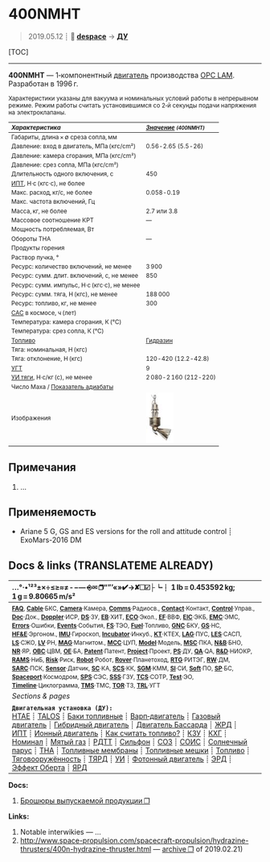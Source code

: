 # 400NMHT
> 2019.05.12 ┊ **🚀 [despace](index.md)** → **[ДУ](ps.md)**

[TOC]

---

**400NMHT** — 1‑компонентный [двигатель](ps.md) производства [OPC LAM](03_opc_lam.md). Разработан в 1996 г.

<small>

Характеристики указаны для вакуума и номинальных условий работы в непрерывном режиме. Режим работы считать установившимся со 2‑й секунды подачи напряжения на электроклапаны.

|*Характеристика*|*[Значение](si.md) <small>(400NMHT)</small>*|
|:--|:--|
|Габариты, длина × ∅ среза сопла, мм  |   |
|Давление: вход в двигатель, МПа (кгс/cm²)  | 0.56 ‑ 2.65 (5.5 ‑ 26)  |
|Давление: камера сгорания, МПа (кгс/cm²)  |   |
|Давление: срез сопла, МПа (кгс/cm²)  |   |
|Длительность одного включения, с  | 450  |
|[ИПТ](ing.md), Н·с (кгс·с), не более  |   |
|Макс. расход, кг/с, не более  | 0.058 ‑ 0.19  |
|Макс. частота включений, Гц  |   |
|Масса, кг, не более  | 2.7 или 3.8  |
|Массовое соотношение КРТ  |—|
|Мощность потребляемая, Вт  |   |
|Обороты ТНА  |—|
|Продукты горения  |   |
|Раствор пучка, °  |  |
|Ресурс: количество включений, не менее  | 3 900  |
|Ресурс: сумм. длит. включений, c, не менее  | 850  |
|Ресурс: сумм. импульс, Н·с (кгс·с), не менее  |   |
|Ресурс: сумм. тяга, Н (кгс), не менее  | 188 000  |
|Ресурс: топливо, кг, не менее  | 300  |
|[САС](lifetime.md) в космосе, ч (лет)  |   |
|Температура: камера сгорания, К (°C)  |   |
|Температура: срез сопла, К (°C)  |   |
|[Топливо](fuel.md)  | [Гидразин](гидразин.md)  |
|Тяга: номинальная, Н (кгс)  |   |
|Тяга: отклонение, Н (кгс)  | 120 ‑ 420 (12.2 ‑ 42.8)  |
|[УГТ](trl.md)| 9  |
|[УИ тяги](isp.md), Н·с/кг (с), не менее  | 2 080 ‑ 2 160 (212 ‑ 220)  |
|Число Маха / [Показатель адиабаты](heat_cr.md)  |  |
|Изображения  | [![](f/ps/400nmht_pic1_thumb.jpg)](f/ps/400nmht_pic1.jpg)  |

</small>



<p style="page-break-after:always"> </p>

## Примечания
   1. …



## Применяемость
   - Ariane 5 G, GS and ES versions for the roll and attitude control ┊ ExoMars-2016 DM



<p style="page-break-after:always"> </p>

## Docs & links (TRANSLATEME ALREADY)
|…°·•¹²³±×÷≤≥≈≠ ‑ −— ⎆✉ ❐“”’«»✔→✘☐☑├┕┆ 1 lb = 0.453592 kg; 1 g = 9.80665 m/s²|
|:--|
|<small>**[FAQ](faq.md)**, **[Cable](cable.md)**·БКС, **[Camera](camera.md)**·Камера, **[Comms](comms.md)**·Радиосв., **[Contact](contact.md)**·Контакт, **[Control](control.md)**·Управ., **[Doc](doc.md)**·Док., **[Doppler](doppler.md)**·ИСР, **[DS](ds.md)**·ЗУ, **[EB](eb.md)**·ХИТ, **[ECO](ecology.md)**·Экол., **[EF](ef.md)**·ВВФ, **[ElC](elc.md)**·ЭКБ, **[EMC](emc.md)**·ЭМС, **[Errors](error.md)**·Ошибки, **[Events](event.md)**·События, **[FS](fs.md)**·ТЭО, **[Fuel](fuel.md)**·Топливо, **[GNC](gnc.md)**·БКУ, **[GS](scs.md)**·НС, **[HF&E](hfe.md)**·Эргоном., **[IMU](imu.md)**·Гироскоп, **[Incubator](incubator.md)**·Инкуб., **[KT](kt.md)**·КТЕХ, **[LAG](lag.md)**·ПУC, **[LES](les.md)**·САСП, **[LS](ls.md)**·СЖО, **[LV](lv.md)**·РН, **[MAG](mag.md)**·Магнитом., **[MCC](mcc.md)**·ЦУП, **[Model](model.md)**·Модель, **[MSC](sc.md)**·ПКА, **[N&B](nnb.md)**·БНО, **[NR](nr.md)**·ЯР, **[OBC](obc.md)**·ЦВМ, **[OE](oe.md)**·БА, **[Patent](патент.md)**·Патент, **[Project](project.md)**·Проект, **[PS](ps.md)**·ДУ, **[QA](quality.md)**·QA, **[R&D](rnd.md)**·НИОКР, **[RAMS](rams.md)**·НиБ, **[Risk](risk.md)**·Риск, **[Robot](robotics.md)**·Робот, **[Rover](rover.md)**·Планетоход, **[RTG](rtg.md)**·РИТЭГ, **[RW](rw.md)**·ДМ, **[SARC](sarc.md)**·ПСК, **[Sensor](sensor.md)**·Датчик, **[SC](sc.md)**·КА, **[SCS](scs.md)**·КК, **[SGM](sgm.md)**·КММ, **[SI](si.md)**·СИ, **[Soft](soft.md)**·ПО, **[SP](sp.md)**·БС, **[Spaceport](spaceport.md)**·Космодром, **[SPS](sps.md)**·СЭС, **[SSS](sss.md)**·ГЗУ, **[TCS](tcs.md)**·СОТР, **[Test](test.md)**·ЭО, **[Timeline](timeline.md)**·Циклограмма, **[TMS](tms.md)**·ТМС, **[TOR](tor.md)**·ТЗ, **[TRL](trl.md)**·УГТ</small>|
|*Sections & pages*|
|**`Двигательная установка (ДУ):`**<br> [HTAE](htae.md) ┊ [TALOS](talos.md) ┊ [Баки топливные](fuel_tank.md) ┊ [Варп‑двигатель](warp_drive.md) ┊ [Газовый двигатель](cgt.md) ┊ [Гибридный двигатель](гбрд.md) ┊ [Двигатель Бассарда](bussard_ramjet.md) ┊ [ЖРД](lpr.md) ┊ [ИПТ](ing.md) ┊ [Ионный двигатель](иод.md) ┊ [Как считать топливо?](si.md) ┊ [КЗУ](cinu.md) ┊ [КХГ](cgs.md) ┊ [Номинал](nominal.md) ┊ [Мятый газ](exhsteam.md) ┊ [РДТТ](spr.md) ┊ [Сильфон](сильфон.md) ┊ [СОЗ](соз.md) ┊ [СОИС](соис.md) ┊ [Солнечный парус](солнечный_парус.md) ┊ [ТНА](turbopump.md) ┊ [Топливные мембраны](топливные_мембраны.md) ┊ [Топливные мешки](топливные_мешки.md) ┊ [Топливо](fuel.md) ┊ [Тяговооружённость](ttwr.md) ┊ [ТЯРД](тярд.md) ┊ [УИ](isp.md) ┊ [Фотонный двигатель](фотонный_двигатель.md) ┊ [ЭРД](epsp.md) ┊ [Эффект Оберта](oberth_eff.md) ┊ [ЯРД](ntr.md) |

**Docs:**

   1. [Брошюры выпускаемой продукции ❐](f/кооперация/o/opc_lam_brochures.7z)

**Links:**

   1. Notable interwikies — …
   1. <http://www.space-propulsion.com/spacecraft-propulsion/hydrazine-thrusters/400n-hydrazine-thruster.html> — [archive ❐](f/ps/400nmht_site.pdf) of 2019.02.21)

